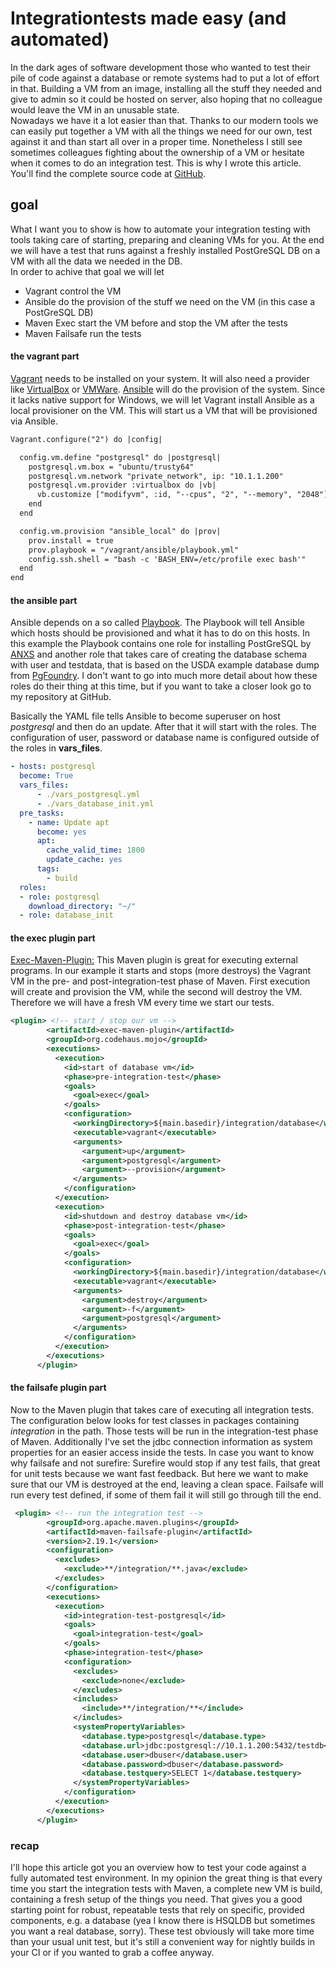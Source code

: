 # Integrationtests made easy (and automated)

In the dark ages of software development those who wanted to test their pile of code against a database or remote systems had to put a lot of effort in that.
Building a VM from an image, installing all the stuff they needed and give to admin so it could be hosted on server, also hoping that no colleague would leave the VM in an unusable state.  
Nowadays we have it a lot easier than that. Thanks to our modern tools we can easily put together a VM with all the things we need for our own, test against it and than start all over in a proper time.
Nonetheless I still see sometimes colleagues fighting about the ownership of a VM or hesitate when it comes to do an integration test.
This is why I wrote this article. You'll find the complete source code at [GitHub](https://github.com/marcuslang/persistence-perf-test).

## goal
What I want you to show is how to automate your integration testing with tools taking care of starting, preparing and cleaning VMs for you. At the end we will have a test that runs against a freshly installed PostGreSQL DB on a VM with all the data we needed in the DB.  
In order to achive that goal we will let
 * Vagrant control the VM
 * Ansible do the provision of the stuff we need on the VM (in this case a PostGreSQL DB)
 * Maven Exec start the VM before and stop the VM after the tests
 * Maven Failsafe run the tests

#### the vagrant part
[Vagrant](https://www.vagrantup.com/) needs to be installed on your system. It will also need a provider like [VirtualBox](https://www.virtualbox.org/) or [VMWare](http://www.vmware.com/).
[Ansible](https://www.ansible.com/) will do the provision of the system. Since it lacks native support for Windows, we will let Vagrant install Ansible as a local provisioner on the VM. 
This will start us a VM that will be provisioned via Ansible.  
```xml
Vagrant.configure("2") do |config|

  config.vm.define "postgresql" do |postgresql|
    postgresql.vm.box = "ubuntu/trusty64"
    postgresql.vm.network "private_network", ip: "10.1.1.200"
    postgresql.vm.provider :virtualbox do |vb|
      vb.customize ["modifyvm", :id, "--cpus", "2", "--memory", "2048"]
    end
  end

  config.vm.provision "ansible_local" do |prov|
    prov.install = true
    prov.playbook = "/vagrant/ansible/playbook.yml"
    config.ssh.shell = "bash -c 'BASH_ENV=/etc/profile exec bash'"
  end
end
```

#### the ansible part
Ansible depends on a so called [Playbook](http://docs.ansible.com/ansible/playbooks.html). The Playbook will tell Ansible which hosts should be provisioned and what it has to do on this hosts. 
In this example the Playbook contains one role for installing PostGreSQL by [ANXS](https://github.com/ANXS/postgresql.git) and another role that takes care of creating the database schema with user and testdata, that is based on the USDA example 
database dump from [PgFoundry](http://pgfoundry.org/frs/shownotes.php?release_id=389).
I don't want to go into much more detail about how these roles do their thing at this time, but if you want to take a closer look go to my repository at GitHub.

Basically the YAML file tells Ansible to become superuser on host *postgresql* and then do an update. After that it will start with the roles. The configuration of user, password or database name is configured outside of the roles in **vars_files**.
```yaml
- hosts: postgresql
  become: True
  vars_files:
      - ./vars_postgresql.yml
      - ./vars_database_init.yml
  pre_tasks:
    - name: Update apt
      become: yes
      apt:
        cache_valid_time: 1800
        update_cache: yes
      tags:
        - build
  roles:
  - role: postgresql
    download_directory: "~/"
  - role: database_init
```

#### the exec plugin part
[Exec-Maven-Plugin:](http://www.mojohaus.org/exec-maven-plugin/) This Maven plugin is great for executing external programs. In our example it starts and stops (more destroys) the Vagrant VM in the pre- and post-integration-test phase of Maven.
First execution will create and provision the VM, while the second will destroy the VM. Therefore we will have a fresh VM every time we start our tests. 
````xml
<plugin> <!-- start / stop our vm -->
        <artifactId>exec-maven-plugin</artifactId>
        <groupId>org.codehaus.mojo</groupId>
        <executions>
          <execution>
            <id>start of database vm</id>
            <phase>pre-integration-test</phase>
            <goals>
              <goal>exec</goal>
            </goals>
            <configuration>
              <workingDirectory>${main.basedir}/integration/database</workingDirectory>
              <executable>vagrant</executable>
              <arguments>
                <argument>up</argument>
                <argument>postgresql</argument>
                <argument>--provision</argument> 
              </arguments>
            </configuration>
          </execution>
          <execution>
            <id>shutdown and destroy database vm</id>
            <phase>post-integration-test</phase>
            <goals>
              <goal>exec</goal>
            </goals>
            <configuration>
              <workingDirectory>${main.basedir}/integration/database</workingDirectory>
              <executable>vagrant</executable>
              <arguments>
                <argument>destroy</argument>
                <argument>-f</argument>
                <argument>postgresql</argument>
              </arguments>
            </configuration>
          </execution>
        </executions>
      </plugin>
````

#### the failsafe plugin part
Now to the Maven plugin that takes care of executing all integration tests. The configuration below looks for test classes in packages containing *integration* in the path. Those tests will be run in the integration-test phase of Maven. 
Additionally I've set the jdbc connection information as system properties for an easier access inside the tests. 
In case you want to know why failsafe and not surefire: Surefire would stop if any test fails, that great for unit tests because we want fast feedback. But here we want to make sure that our VM is destroyed at the end, leaving a clean space.
Failsafe will run every test defined, if some of them fail it will still go through till the end.
````xml
 <plugin> <!-- run the integration test -->
        <groupId>org.apache.maven.plugins</groupId>
        <artifactId>maven-failsafe-plugin</artifactId>
        <version>2.19.1</version>
        <configuration>
          <excludes>
            <exclude>**/integration/**.java</exclude>
          </excludes>
        </configuration>
        <executions>
          <execution>
            <id>integration-test-postgresql</id>
            <goals>
              <goal>integration-test</goal>
            </goals>
            <phase>integration-test</phase>
            <configuration>
              <excludes>
                <exclude>none</exclude>
              </excludes>
              <includes>
                <include>**/integration/**</include>
              </includes>
              <systemPropertyVariables>
                <database.type>postgresql</database.type>
                <database.url>jdbc:postgresql://10.1.1.200:5432/testdb</database.url>
                <database.user>dbuser</database.user>
                <database.password>dbuser</database.password>
                <database.testquery>SELECT 1</database.testquery>
              </systemPropertyVariables>
            </configuration>
          </execution>
        </executions>
      </plugin>
````

### recap
I'll hope this article got you an overview how to test your code against a fully automated test environment. 
In my opinion the great thing is that every time you start the integration tests with Maven, a complete new VM is build, containing 
a fresh setup of the things you need. That gives you a good starting point for robust, repeatable tests that rely on 
specific, provided components, e.g. a database (yea I know there is HSQLDB but sometimes you want a real database, sorry).
These test obviously will take more time than your usual unit test, but it's still a convenient way for nightly builds in 
your CI or if you wanted to grab a coffee anyway.
